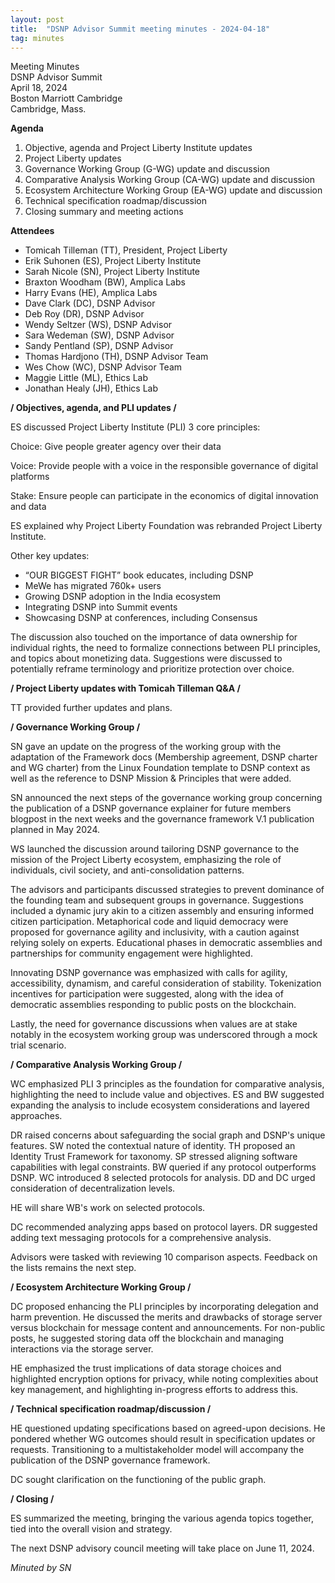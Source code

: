```yaml
---
layout: post
title:  "DSNP Advisor Summit meeting minutes - 2024-04-18"
tag: minutes
--- 
```

<p>Meeting Minutes<br>
DSNP Advisor Summit<br>
April 18, 2024<br>
Boston Marriott Cambridge<br>
Cambridge, Mass.</p>


**Agenda**



1. Objective, agenda and Project Liberty Institute updates
2. Project Liberty updates
3. Governance Working Group (G-WG) update and discussion
4. Comparative Analysis Working Group (CA-WG) update and discussion
5. Ecosystem Architecture Working Group (EA-WG) update and discussion
6. Technical specification roadmap/discussion
7. Closing summary and meeting actions

**Attendees**



* Tomicah Tilleman (TT), President, Project Liberty
* Erik Suhonen (ES), Project Liberty Institute
* Sarah Nicole (SN), Project Liberty Institute
* Braxton Woodham (BW), Amplica Labs
* Harry Evans (HE), Amplica Labs
* Dave Clark (DC), DSNP Advisor
* Deb Roy (DR), DSNP Advisor
* Wendy Seltzer (WS), DSNP Advisor
* Sara Wedeman (SW), DSNP Advisor
* Sandy Pentland (SP), DSNP Advisor
* Thomas Hardjono (TH), DSNP Advisor Team
* Wes Chow (WC), DSNP Advisor Team
* Maggie Little (ML), Ethics Lab
* Jonathan Healy (JH), Ethics Lab

**/ Objectives, agenda, and PLI updates /**

ES discussed Project Liberty Institute (PLI) 3 core principles: 

Choice: Give people greater agency over their data

Voice: Provide people with a voice in the responsible governance of digital platforms

Stake: Ensure people can participate in the economics of digital innovation and data

ES explained why Project Liberty Foundation was rebranded Project Liberty Institute.

Other key updates: 

* “OUR BIGGEST FIGHT” book educates, including DSNP
* MeWe has migrated 760k+ users 
* Growing DSNP adoption in the India ecosystem
* Integrating DSNP into Summit events
* Showcasing DSNP at conferences, including Consensus

The discussion also touched on the importance of data ownership for individual rights, the need to formalize connections between PLI principles, and topics about monetizing data. Suggestions were discussed to potentially reframe terminology and prioritize protection over choice.

**/ Project Liberty updates with Tomicah Tilleman Q&A /**

TT provided further updates and plans.

**/ Governance Working Group /**

SN gave an update on the progress of the working group with the adaptation of the Framework docs (Membership agreement, DSNP charter and WG charter) from the Linux Foundation template to DSNP context as well as the reference to DSNP Mission & Principles that were added. 

SN announced the next steps of the governance working group concerning the publication of a DSNP governance explainer for future members blogpost in the next weeks and the governance framework V.1 publication planned in May 2024.

WS launched the discussion around tailoring DSNP governance to the mission of the Project Liberty ecosystem, emphasizing the role of individuals, civil society, and anti-consolidation patterns.

The advisors and participants discussed strategies to prevent dominance of the founding team and subsequent groups in governance. Suggestions included a dynamic jury akin to a citizen assembly and ensuring informed citizen participation. Metaphorical code and liquid democracy were proposed for governance agility and inclusivity, with a caution against relying solely on experts. Educational phases in democratic assemblies and partnerships for community engagement were highlighted. 

Innovating DSNP governance was emphasized with calls for agility, accessibility, dynamism, and careful consideration of stability. Tokenization incentives for participation were suggested, along with the idea of democratic assemblies responding to public posts on the blockchain. 

Lastly, the need for governance discussions when values are at stake notably in the ecosystem working group was underscored through a mock trial scenario.

**/ Comparative Analysis Working Group /**

WC emphasized PLI 3 principles as the foundation for comparative analysis, highlighting the need to include value and objectives. ES and BW suggested expanding the analysis to include ecosystem considerations and layered approaches. 

DR raised concerns about safeguarding the social graph and DSNP's unique features. SW noted the contextual nature of identity. TH proposed an Identity Trust Framework for taxonomy. SP stressed aligning software capabilities with legal constraints. BW queried if any protocol outperforms DSNP. WC introduced 8 selected protocols for analysis. DD and DC urged consideration of decentralization levels. 

HE will share WB's work on selected protocols. 

DC recommended analyzing apps based on protocol layers. DR suggested adding text messaging protocols for a comprehensive analysis. 

Advisors were tasked with reviewing 10 comparison aspects. Feedback on the lists remains the next step.

**/ Ecosystem Architecture Working Group /**

DC proposed enhancing the PLI principles by incorporating delegation and harm prevention. He discussed the merits and drawbacks of storage server versus blockchain for message content and announcements. For non-public posts, he suggested storing data off the blockchain and managing interactions via the storage server. 

HE emphasized the trust implications of data storage choices and highlighted encryption options for privacy, while noting complexities about key management, and highlighting in-progress efforts to address this.

**/ Technical specification roadmap/discussion /**

HE questioned updating specifications based on agreed-upon decisions. He pondered whether WG outcomes should result in specification updates or requests. Transitioning to a multistakeholder model will accompany the publication of the DSNP governance framework. 

DC sought clarification on the functioning of the public graph.

**/ Closing /**

ES summarized the meeting, bringing the various agenda topics together, tied into the overall vision and strategy.

The next DSNP advisory council meeting will take place on June 11, 2024.

_Minuted by SN_
